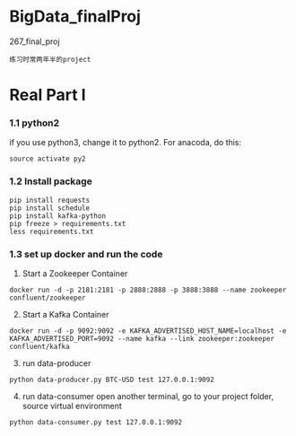 # BigData_finalProj
267_final_proj

```
练习时常两年半的project
```
# Real Part I

### 1.1 python2
if you use python3, change it to python2. For anacoda, do this:
```
source activate py2
```

### 1.2 Install package

```
pip install requests
pip install schedule
pip install kafka-python
pip freeze > requirements.txt
less requirements.txt
```

### 1.3 set up docker and run the code

1. Start a Zookeeper Container
```
docker run -d -p 2181:2181 -p 2888:2888 -p 3888:3888 --name zookeeper confluent/zookeeper
```
2. Start a Kafka Container
```
docker run -d -p 9092:9092 -e KAFKA_ADVERTISED_HOST_NAME=localhost -e KAFKA_ADVERTISED_PORT=9092 --name kafka --link zookeeper:zookeeper confluent/kafka
```
3. run data-producer
```
python data-producer.py BTC-USD test 127.0.0.1:9092
```
4. run data-consumer 
open another terminal, go to your project folder, source virtual environment
```
python data-consumer.py test 127.0.0.1:9092
```


